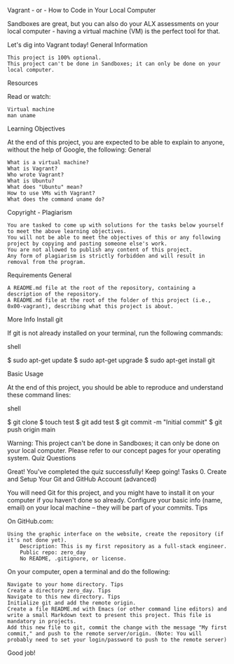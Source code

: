 Vagrant - or - How to Code in Your Local Computer

Sandboxes are great, but you can also do your ALX assessments on your local computer - having a virtual machine (VM) is the perfect tool for that.

Let's dig into Vagrant today!
General Information

    This project is 100% optional.
    This project can't be done in Sandboxes; it can only be done on your local computer.

Resources

Read or watch:

    Virtual machine
    man uname

Learning Objectives

At the end of this project, you are expected to be able to explain to anyone, without the help of Google, the following:
General

    What is a virtual machine?
    What is Vagrant?
    Who wrote Vagrant?
    What is Ubuntu?
    What does "Ubuntu" mean?
    How to use VMs with Vagrant?
    What does the command uname do?

Copyright - Plagiarism

    You are tasked to come up with solutions for the tasks below yourself to meet the above learning objectives.
    You will not be able to meet the objectives of this or any following project by copying and pasting someone else's work.
    You are not allowed to publish any content of this project.
    Any form of plagiarism is strictly forbidden and will result in removal from the program.

Requirements
General

    A README.md file at the root of the repository, containing a description of the repository.
    A README.md file at the root of the folder of this project (i.e., 0x00-vagrant), describing what this project is about.

More Info
Install git

If git is not already installed on your terminal, run the following commands:

shell

$ sudo apt-get update
$ sudo apt-get upgrade
$ sudo apt-get install git

Basic Usage

At the end of this project, you should be able to reproduce and understand these command lines:

shell

$ git clone <repo>
$ touch test
$ git add test
$ git commit -m "Initial commit"
$ git push origin main

Warning: This project can't be done in Sandboxes; it can only be done on your local computer. Please refer to our concept pages for your operating system.
Quiz Questions

Great! You've completed the quiz successfully! Keep going!
Tasks
0. Create and Setup Your Git and GitHub Account (advanced)

You will need Git for this project, and you might have to install it on your computer if you haven't done so already.
Configure your basic info (name, email) on your local machine – they will be part of your commits. Tips

On GitHub.com:

    Using the graphic interface on the website, create the repository (if it's not done yet).
        Description: This is my first repository as a full-stack engineer.
        Public repo: zero_day
        No README, .gitignore, or license.

On your computer, open a terminal and do the following:

    Navigate to your home directory. Tips
    Create a directory zero_day. Tips
    Navigate to this new directory. Tips
    Initialize git and add the remote origin.
    Create a file README.md with Emacs (or other command line editors) and write a small Markdown text to present this project. This file is mandatory in projects.
    Add this new file to git, commit the change with the message "My first commit," and push to the remote server/origin. (Note: You will probably need to set your login/password to push to the remote server)

Good job!

